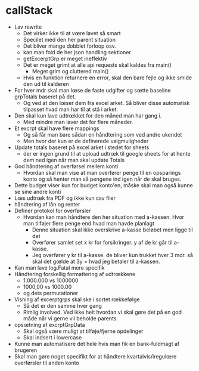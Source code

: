 # callStack


- Lav rewrite
  - Det virker ikke til at vœre lavet så smart
  - Specilet med den her parent situation
  - Det bliver mange dobblet forloop osv.
  - kan man fold de her json handling sektioner
  - getExcerptGrp er meget ineffektiv
  - Det er meget grimt at alle api requests skal kaldes fra main()
    - Meget grim og cluttered main()
  - Hvis en funktion returnere en error, skal den bare fejle og ikke smide den ud til kalderen
- For hver mdr skal man lœse de faste udgifter og sœtte baseline grpTotals baseret på det.
  - Og ved at den lœser dem fra excel arket. Så bliver disse automatisk tilpasset hvad man har til at stå i arket.
- Den skal kun lave udtrœkket for den måned man har gang i.
  - Med mindre man laver det for flere måneder.
- Et excrpt skal have flere mappings
  - Og så får man bare sådan en håndtering som ved andre ukendet
  - Men hvor der kun er de definerede valgmuligheder
- Update totals baseret på excel arket i stedet for sheets
  - der er ingen grund til at upload udtrœk til google sheets for at hente dem ned igen når man skal update Totals
- God håndtering af overførsel mellem konti
  - Hvordan skal man vise at man overfører penge til en opsparings konto og så henter man så pengene ind igen når de skal bruges.
- Dette budget viser kun for budget konto'en, måske skal man også kunne se sine andre konti
- Lœs udtrœk fra PDF og ikke kun csv filer
- håndtering af lån og renter
- Definer protokol for overførsler
  - Hvordan kan man håndtere den her situation med a-kassen. Hvor man tilføjer flere penge end hvad man havde planlagt
    - Denne situation skal ikke overskrive a-kasse beløbet men ligge til det 
    - Overfører samlet set x kr for forsikringer. y af de kr går til a-kasse.
    - Jeg overfører y kr til a-kasse. de bliver kun trukket hver 3 mdr. så skal det gœlde at 3y = hvad jeg betaler til a-kassen.
- Kan man lave log.Fatal mere specifik 
- Håndtering forskellig formattering af udtrœkkene
  - 1.000.000 vs 1000000
  - 1000,00 vs 1000.00
  - og dets permutationer
- Visning af excerptgrps skal ske i sortet rœkkefølge
  - Så det er den samme hver gang
  - Rimlig involved. Ved ikke helt hvordan vi skal gøre det på en god måde når vi gerne vil beholde parents.
- opsœtning af excrptGrpData
  - Skal også vœre muligt at tilføje/fjerne opdelinger
  - Skal indsert i lowercase
- Kunne man automatisere det hele hvis man fik en bank-fuldmagt af brugeren
- Skal man gøre noget specifikt for at håndtere  kvartalvis/iregulœre overførsler til anden konto


